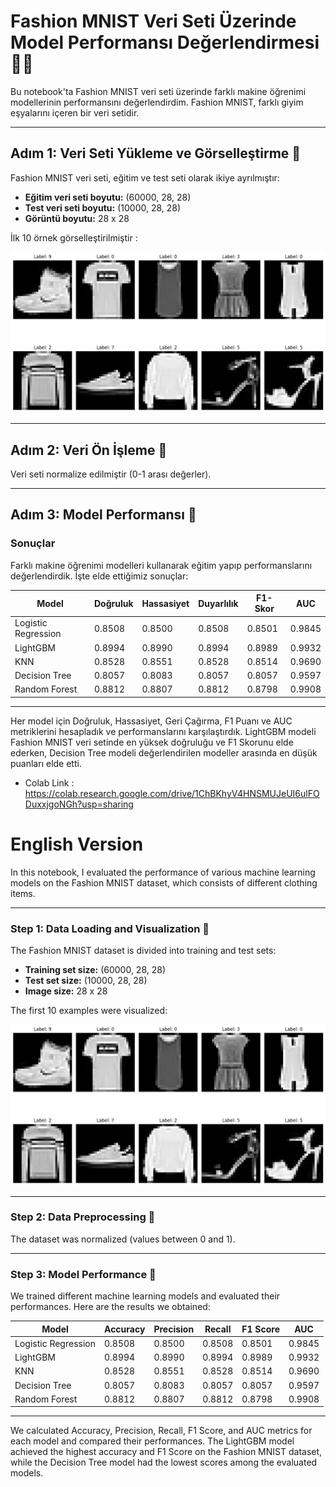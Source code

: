 # Fashion MNIST Veri Seti Üzerinde Model Performansı Değerlendirmesi 👗👠

Bu notebook'ta Fashion MNIST veri seti üzerinde farklı makine öğrenimi modellerinin performansını değerlendirdim. Fashion MNIST, farklı giyim eşyalarını içeren bir veri setidir.

---

## Adım 1: Veri Seti Yükleme ve Görselleştirme 📸

Fashion MNIST veri seti, eğitim ve test seti olarak ikiye ayrılmıştır:

- **Eğitim veri seti boyutu:** (60000, 28, 28)
- **Test veri seti boyutu:** (10000, 28, 28)
- **Görüntü boyutu:** 28 x 28

İlk 10 örnek görselleştirilmiştir :

![Fashion MNIST Examples](fashion_mnist_examples.png)

---

## Adım 2: Veri Ön İşleme 📏

Veri seti normalize edilmiştir (0-1 arası değerler).

---



## Adım 3: Model Performansı 🚀

### Sonuçlar

Farklı makine öğrenimi modelleri kullanarak eğitim yapıp performanslarını değerlendirdik. İşte elde ettiğimiz sonuçlar:

| Model                 | Doğruluk | Hassasiyet | Duyarlılık | F1-Skor | AUC      |
|-----------------------|----------|------------|------------|---------|----------|
| Logistic Regression   | 0.8508   | 0.8500     | 0.8508     | 0.8501  | 0.9845   |
| LightGBM              | 0.8994   | 0.8990     | 0.8994     | 0.8989  | 0.9932   |
| KNN                   | 0.8528   | 0.8551     | 0.8528     | 0.8514  | 0.9690   |
| Decision Tree         | 0.8057   | 0.8083     | 0.8057     | 0.8057  | 0.9597   |
| Random Forest         | 0.8812   | 0.8807     | 0.8812     | 0.8798  | 0.9908   |

---
Her model için Doğruluk, Hassasiyet, Geri Çağırma, F1 Puanı ve AUC metriklerini hesapladık ve performanslarını karşılaştırdık. LightGBM modeli Fashion MNIST veri setinde en yüksek doğruluğu ve F1 Skorunu elde ederken, Decision Tree modeli değerlendirilen modeller arasında en düşük puanları elde etti.

- Colab Link : https://colab.research.google.com/drive/1ChBKhyV4HNSMUJeUI6ulFODuxxjgoNGh?usp=sharing

# English Version

In this notebook, I evaluated the performance of various machine learning models on the Fashion MNIST dataset, which consists of different clothing items.

---

### Step 1: Data Loading and Visualization 📸

The Fashion MNIST dataset is divided into training and test sets:

- **Training set size:** (60000, 28, 28)
- **Test set size:** (10000, 28, 28)
- **Image size:** 28 x 28

The first 10 examples were visualized:

![Fashion MNIST Examples](fashion_mnist_examples.png)

---

### Step 2: Data Preprocessing 📏

The dataset was normalized (values between 0 and 1).

---

### Step 3: Model Performance 🚀

We trained different machine learning models and evaluated their performances. Here are the results we obtained:

| Model                 | Accuracy | Precision | Recall  | F1 Score | AUC      |
|-----------------------|----------|-----------|---------|----------|----------|
| Logistic Regression   | 0.8508   | 0.8500    | 0.8508  | 0.8501   | 0.9845   |
| LightGBM              | 0.8994   | 0.8990    | 0.8994  | 0.8989   | 0.9932   |
| KNN                   | 0.8528   | 0.8551    | 0.8528  | 0.8514   | 0.9690   |
| Decision Tree         | 0.8057   | 0.8083    | 0.8057  | 0.8057   | 0.9597   |
| Random Forest         | 0.8812   | 0.8807    | 0.8812  | 0.8798   | 0.9908   |

---

We calculated Accuracy, Precision, Recall, F1 Score, and AUC metrics for each model and compared their performances. The LightGBM model achieved the highest accuracy and F1 Score on the Fashion MNIST dataset, while the Decision Tree model had the lowest scores among the evaluated models.

